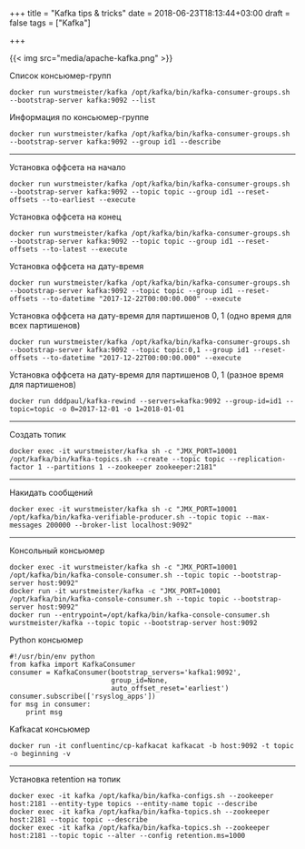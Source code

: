 +++
title = "Kafka tips & tricks"
date = 2018-06-23T18:13:44+03:00
draft = false
tags = ["Kafka"]

+++

{{< img src="media/apache-kafka.png" >}}

Список консьюмер-групп
```
docker run wurstmeister/kafka /opt/kafka/bin/kafka-consumer-groups.sh --bootstrap-server kafka:9092 --list
```

Информация по консьюмер-группе
```
docker run wurstmeister/kafka /opt/kafka/bin/kafka-consumer-groups.sh --bootstrap-server kafka:9092 --group id1 --describe
```

---
Установка оффсета на начало
```
docker run wurstmeister/kafka /opt/kafka/bin/kafka-consumer-groups.sh --bootstrap-server kafka:9092 --topic topic --group id1 --reset-offsets --to-earliest --execute
```

Установка оффсета на конец
```
docker run wurstmeister/kafka /opt/kafka/bin/kafka-consumer-groups.sh --bootstrap-server kafka:9092 --topic topic --group id1 --reset-offsets --to-latest --execute
```

Установка оффсета на дату-время
```
docker run wurstmeister/kafka /opt/kafka/bin/kafka-consumer-groups.sh --bootstrap-server kafka:9092 --topic topic --group id1 --reset-offsets --to-datetime "2017-12-22T00:00:00.000" --execute
```

Установка оффсета на дату-время для партишенов 0, 1 (одно время для всех партишенов)
```
docker run wurstmeister/kafka /opt/kafka/bin/kafka-consumer-groups.sh --bootstrap-server kafka:9092 --topic topic:0,1 --group id1 --reset-offsets --to-datetime "2017-12-22T00:00:00.000" --execute
```

Установка оффсета на дату-время для партишенов 0, 1 (разное время для партишенов)
```
docker run dddpaul/kafka-rewind --servers=kafka:9092 --group-id=id1 --topic=topic -o 0=2017-12-01 -o 1=2018-01-01
```

---
Создать топик
```
docker exec -it wurstmeister/kafka sh -c "JMX_PORT=10001 /opt/kafka/bin/kafka-topics.sh --create --topic topic --replication-factor 1 --partitions 1 --zookeeper zookeeper:2181"
```

---
Накидать сообщений
```
docker exec -it wurstmeister/kafka sh -c "JMX_PORT=10001 /opt/kafka/bin/kafka-verifiable-producer.sh --topic topic --max-messages 200000 --broker-list localhost:9092"
```

---
Консольный консьюмер
```
docker exec -it wurstmeister/kafka sh -c "JMX_PORT=10001 /opt/kafka/bin/kafka-console-consumer.sh --topic topic --bootstrap-server host:9092"
docker run -it wurstmeister/kafka -c "JMX_PORT=10001 /opt/kafka/bin/kafka-console-consumer.sh --topic topic --bootstrap-server host:9092"
docker run --entrypoint=/opt/kafka/bin/kafka-console-consumer.sh wurstmeister/kafka --topic topic --bootstrap-server host:9092
```

Python консьюмер
```
#!/usr/bin/env python
from kafka import KafkaConsumer
consumer = KafkaConsumer(bootstrap_servers='kafka1:9092',
                         group_id=None,
                         auto_offset_reset='earliest')
consumer.subscribe(['rsyslog_apps'])
for msg in consumer:
    print msg
```

Kafkacat консьюмер
```
docker run -it confluentinc/cp-kafkacat kafkacat -b host:9092 -t topic -o beginning -v
```

---
Установка retention на топик
```
docker exec -it kafka /opt/kafka/bin/kafka-configs.sh --zookeeper host:2181 --entity-type topics --entity-name topic --describe
docker exec -it kafka /opt/kafka/bin/kafka-topics.sh --zookeeper host:2181 --topic topic --describe
docker exec -it kafka /opt/kafka/bin/kafka-topics.sh --zookeeper host:2181 --topic topic --alter --config retention.ms=1000
```
